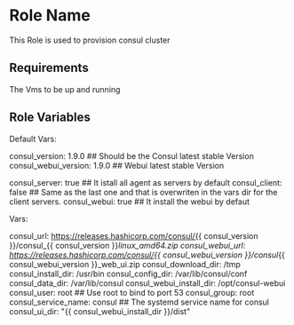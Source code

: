 Role Name
=========

This Role is used to provision consul cluster

Requirements
------------

The Vms to be up and running

Role Variables
--------------

Default Vars:

consul_version: 1.9.0  ## Should be the Consul latest stable Version
consul_webui_version: 1.9.0  ## Webui latest stable Version

consul_server: true  ## It istall all agent as servers by default
consul_client: false  ## Same as the last one and that is overwriten in the vars dir for the client servers.
consul_webui: true  ## It install the webui by defaut


Vars:

consul_url: https://releases.hashicorp.com/consul/{{ consul_version }}/consul_{{ consul_version }}_linux_amd64.zip
consul_webui_url: https://releases.hashicorp.com/consul/{{ consul_webui_version }}/consul_{{ consul_webui_version }}_web_ui.zip
consul_download_dir: /tmp
consul_install_dir: /usr/bin
consul_config_dir: /var/lib/consul/conf
consul_data_dir: /var/lib/consul
consul_webui_install_dir: /opt/consul-webui
consul_user: root  ## Use root to bind to port 53
consul_group: root
consul_service_name: consul   ## The systemd service name for consul
consul_ui_dir: "{{ consul_webui_install_dir }}/dist"


